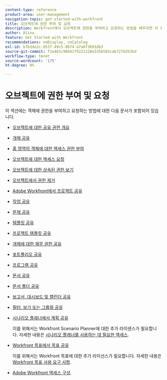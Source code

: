 ```yaml
---
content-type: reference
product-area: user-management
navigation-topic: get-started-with-workfront
title: 오브젝트에 권한 부여 및 요청
description: Workfront에서 오브젝트에 권한을 부여하고 요청하는 방법을 배우려면 이 문서를 검토하십시오.
author: Alina
feature: Get Started with Workfront
recommendations: noDisplay, noCatalog
exl-id: b7b3de2c-8537-49c5-8674-a7a0f3691db3
source-git-commit: f1e463c90641f9221228e335b583cab72762b3bd
workflow-type: tm+mt
source-wordcount: '175'
ht-degree: 0%

---
```


# 오브젝트에 권한 부여 및 요청

이 섹션에는 객체에 권한을 부여하고 요청하는 방법에 대한 다음 문서가 포함되어 있습니다.

* [오브젝트에 대한 공유 권한 개요](../../workfront-basics/grant-and-request-access-to-objects/sharing-permissions-on-objects-overview.md)
* [개체 공유](../../workfront-basics/grant-and-request-access-to-objects/share-an-object.md)
* [홈 영역의 객체에 대한 액세스 권한 부여](../../workfront-basics/grant-and-request-access-to-objects/grant-access-home.md)
* [오브젝트에 대한 액세스 요청](../../workfront-basics/grant-and-request-access-to-objects/request-access.md)
* [오브젝트에 대한 상속된 권한 보기](../../workfront-basics/grant-and-request-access-to-objects/view-inherited-permissions-on-objects.md)
* [오브젝트에서 권한 제거](../../workfront-basics/grant-and-request-access-to-objects/remove-permissions-from-objects.md)
* [Adobe Workfront에서 프로젝트 공유](../../workfront-basics/grant-and-request-access-to-objects/share-a-project.md)
* [작업 공유](../../workfront-basics/grant-and-request-access-to-objects/share-a-task.md)
* [문제 공유](../../workfront-basics/grant-and-request-access-to-objects/share-an-issue.md)
* [템플릿 공유](../../workfront-basics/grant-and-request-access-to-objects/share-a-template.md)
* [프로젝트 템플릿 공유](../../manage-work/projects/create-and-manage-templates/share-project-template.md)
* [개체에 대한 재무 권한 공유](../../workfront-basics/grant-and-request-access-to-objects/share-financial-permissions-object.md)
* [포트폴리오 공유](../../workfront-basics/grant-and-request-access-to-objects/share-a-portfolio.md)
* [프로그램 공유](../../workfront-basics/grant-and-request-access-to-objects/share-a-program.md)
* [문서 공유](../../workfront-basics/grant-and-request-access-to-objects/document-permissions.md)
* [문서 폴더 공유](../../workfront-basics/grant-and-request-access-to-objects/share-a-document-folder.md)
* [보고서, 대시보드 및 캘린더 공유](../../workfront-basics/grant-and-request-access-to-objects/permissions-reports-dashboards-calendars.md)
* [필터, 보기 또는 그룹화 공유](../../reports-and-dashboards/reports/reporting-elements/share-filter-view-grouping.md)
* [시나리오 플래너에서 계획 공유](../../scenario-planner/share-a-plan.md)

  이를 위해서는 Workfront Scenario Planner에 대한 추가 라이센스가 필요합니다. 자세한 내용은 [시나리오 플래너를 사용하는 데 필요한 액세스](../../scenario-planner/access-needed-to-use-sp.md).

* [Workfront 목표에서 목표 공유](../../workfront-goals/workfront-goals-settings/share-a-goal.md)

  이를 위해서는 Workfront 목표에 대한 추가 라이선스가 필요합니다. 자세한 내용은 [Workfront 목표 사용 요구 사항](../../workfront-goals/goal-management/access-needed-for-wf-goals.md).

* [Adobe Workfront 액세스 구성](../../administration-and-setup/add-users/configure-and-grant-access/configure-access.md).
